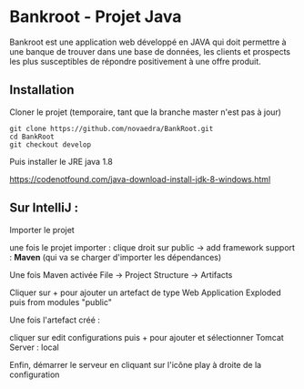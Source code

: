 # Bankroot - Projet Java


Bankroot est une application web développé en JAVA qui doit permettre à une banque de trouver dans une base de données, les clients et prospects les plus susceptibles de répondre positivement à une offre produit. 

## Installation
Cloner le projet (temporaire, tant que la branche master n'est pas à jour)

```
git clone https://github.com/novaedra/BankRoot.git
cd BankRoot
git checkout develop
```

Puis installer le JRE java 1.8

https://codenotfound.com/java-download-install-jdk-8-windows.html

## Sur IntelliJ :

Importer le projet 

une fois le projet importer : 
clique droit sur public -> add framework support : **Maven** (qui va se charger d'importer les dépendances)

Une fois Maven activée
File -> Project Structure -> Artifacts

Cliquer sur + pour ajouter un artefact de type Web Application Exploded puis from modules "public"

Une fois l'artefact créé :

cliquer sur edit configurations puis + pour ajouter et sélectionner Tomcat Server : local

Enfin, démarrer le serveur en cliquant sur l'icône play à droite de la configuration

